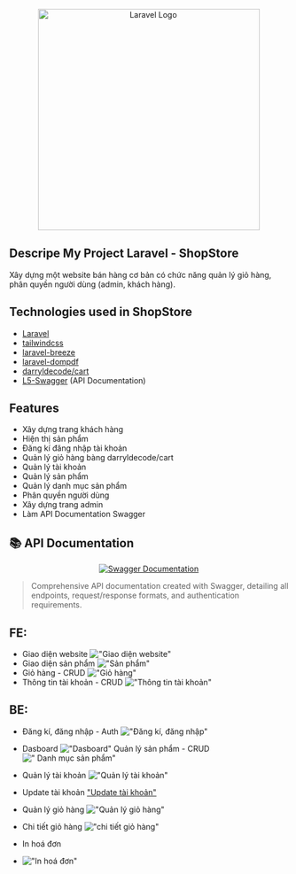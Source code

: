 <p align="center"><a href="https://laravel.com" target="_blank"><img src="https://raw.githubusercontent.com/laravel/art/master/logo-lockup/5%20SVG/2%20CMYK/1%20Full%20Color/laravel-logolockup-cmyk-red.svg" width="400" alt="Laravel Logo"></a></p>

## Descripe My Project Laravel - ShopStore

Xây dựng một website bán hàng cơ bản có chức năng quản lý giỏ hàng, phân quyền người dùng (admin, khách hàng).

## Technologies used in ShopStore

-   [Laravel](https://laravel.com/)
-   [tailwindcss](https://tailwindcss.com/)
-   [laravel-breeze](https://github.com/laravel/breeze)
-   [laravel-dompdf](https://github.com/barryvdh/laravel-dompdf)
-   [darryldecode/cart](https://github.com/darryldecode/cart)
-   [L5-Swagger](https://github.com/DarkaOnLine/L5-Swagger) (API Documentation)

## Features

-   Xây dựng trang khách hàng
-   Hiện thị sản phẩm
-   Đăng kí đăng nhập tài khoản
-   Quản lý giỏ hàng bàng darryldecode/cart
-   Quản lý tài khoản
-   Quản lý sản phẩm
-   Quản lý danh mục sản phẩm
-   Phân quyền người dùng
-   Xây dựng trang admin
-   Làm API Documentation Swagger

## 📚 API Documentation

<div align="center">
  <a href="./L5_Swagger_PDF.pdf">
    <img src="https://img.shields.io/badge/Swagger-View%20API%20Docs-green?style=for-the-badge&logo=swagger" alt="Swagger Documentation" />
  </a>
</div>

> Comprehensive API documentation created with Swagger, detailing all endpoints, request/response formats, and authentication requirements.

## FE:

-   Giao diện website
    !["Giao diện website"](https://github.com/Thanhdraw/ecommerce/blob/main/public/images/shopstore/baner.png)
-   Giao diện sản phẩm
    !["Sản phẩm"](https://github.com/Thanhdraw/ecommerce/blob/main/public/images/shopstore/products.png)
-   Giỏ hàng - CRUD
    !["Giỏ hàng"](https://github.com/Thanhdraw/ecommerce/blob/main/public/images/shopstore/cart.png)
-   Thông tin tài khoản - CRUD
    !["Thông tin tài khoản"](https://github.com/Thanhdraw/ecommerce/blob/main/public/images/shopstore/info.png)

## BE:

-   Đăng kí, đăng nhập - Auth
    !["Đăng kí, đăng nhập"](https://github.com/Thanhdraw/ecommerce/blob/main/public/images/admin/middleware.png)

-   Dasboard
    !["Dasboard"](https://github.com/Thanhdraw/ecommerce/blob/main/public/images/admin/admindasboard.png)
    Quản lý sản phẩm - CRUD
    ![" Danh mục sản phẩm"](https://github.com/Thanhdraw/ecommerce/blob/main/public/images/admin/products.png)

-   Quản lý tài khoản
    !["Quản lý tài khoản"](https://github.com/Thanhdraw/ecommerce/blob/main/public/images/admin/users.png)

-   Update tài khoản
    ["Update tài khoản"](https://github.com/Thanhdraw/ecommerce/blob/main/public/images/admin/update.png)

-   Quản lý giỏ hàng
    !["Quản lý giỏ hàng"](https://github.com/Thanhdraw/ecommerce/blob/main/public/images/admin/invoice.png)

-   Chi tiết giỏ hàng
    !["chi tiết giỏ hàng"](https://github.com/Thanhdraw/ecommerce/blob/main/public/images/admin/detail_invoice.png)

-   In hoá đơn
-   !["In hoá đơn"](https://github.com/Thanhdraw/ecommerce/blob/main/public/images/admin/pdf_invoice.png)
